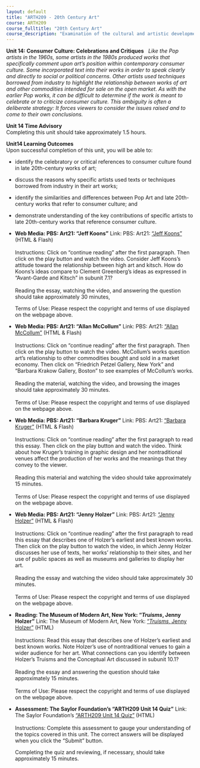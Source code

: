 ```yaml
---
layout: default
title: "ARTH209 - 20th Century Art"
course: ARTH209
course_fulltitle: "20th Century Art"
course_description: "Examination of the cultural and artistic developments of the twentieth century in Europe and the United States, surveying the artwork of Cubism, Fauvism, Futurism, Expressionism, Dadaism, Surrealism, Pop Art, and Op-Art, and Modern and Postmodern architecture."
---
```

**Unit 14: Consumer Culture: Celebrations and Critiques** <span
id="14"></span> 
*Like the Pop artists in the 1960s, some artists in the 1980s produced
works that specifically comment upon art’s position within contemporary
consumer culture. Some incorporated text into their works in order to
speak clearly and directly to social or political concerns. Other
artists used techniques borrowed from industry to highlight the
relationship between works of art and other commodities intended for
sale on the open market. As with the earlier Pop works, it can be
difficult to determine if the work is meant to celebrate or to criticize
consumer culture. This ambiguity is often a deliberate strategy: It
forces viewers to consider the issues raised and to come to their own
conclusions.*

**Unit 14 Time Advisory**  
Completing this unit should take approximately 1.5 hours.

**Unit14 Learning Outcomes**  
Upon successful completion of this unit, you will be able to:
-   identify the celebratory or critical references to consumer culture
    found in late 20th-century works of art;
-   discuss the reasons why specific artists used texts or techniques
    borrowed from industry in their art works;
-   identify the similarities and differences between Pop Art and late
    20th-century works that refer to consumer culture; and
-   demonstrate understanding of the key contributions of specific
    artists to late 20th-century works that reference consumer culture.

-   **Web Media: PBS: Art21: “Jeff Koons”**
    Link: PBS: Art21: [“Jeff
    Koons”](http://www.pbs.org/art21/artists/jeff-koons/) (HTML &
    Flash)  
        
     Instructions: Click on “continue reading” after the first
    paragraph. Then click on the play button and watch the video.
    Consider Jeff Koons’s attitude toward the relationship between high
    art and kitsch. How do Koons’s ideas compare to Clement Greenberg’s
    ideas as expressed in “Avant-Garde and Kitsch” in subunit 7.1?  
        
     Reading the essay, watching the video, and answering the question
    should take approximately 30 minutes,  
      
     Terms of Use: Please respect the copyright and terms of use
    displayed on the webpage above.

-   **Web Media: PBS: Art21: “Allan McCollum”**
    Link: PBS: Art21: [“Allan
    McCollum”](http://www.pbs.org/art21/artists/allan-mccollum/) (HTML &
    Flash)  
        
     Instructions: Click on “continue reading” after the first
    paragraph. Then click on the play button to watch the video.
    McCollum’s works question art’s relationship to other commodities
    bought and sold in a market economy. Then click on “Friedrich Petzel
    Gallery, New York” and “Barbara Krakow Gallery, Boston” to see
    examples of McCollum’s works.  
        
     Reading the material, watching the video, and browsing the images
    should take approximately 30 minutes.  
        
     Terms of Use: Please respect the copyright and terms of use
    displayed on the webpage above.

-   **Web Media: PBS: Art21: “Barbara Kruger”**
    Link: PBS: Art21: [“Barbara
    Kruger”](http://www.pbs.org/art21/artists/barbara-kruger) (HTML &
    Flash)  
        
     Instructions: Click on “continue reading” after the first paragraph
    to read this essay. Then click on the play button and watch the
    video. Think about how Kruger’s training in graphic design and her
    nontraditional venues affect the production of her works and the
    meanings that they convey to the viewer.  
        
     Reading this material and watching the video should take
    approximately 15 minutes.  
        
     Terms of Use: Please respect the copyright and terms of use
    displayed on the webpage above.

-   **Web Media: PBS: Art21: “Jenny Holzer”**
    Link: PBS: Art21: [“Jenny
    Holzer”](http://www.pbs.org/art21/artists/jenny-holzer) (HTML &
    Flash)  
        
     Instructions: Click on “continue reading” after the first paragraph
    to read this essay that describes one of Holzer’s earliest and best
    known works. Then click on the play button to watch the video, in
    which Jenny Holzer discusses her use of texts, her works’
    relationship to their sites, and her use of public spaces as well as
    museums and galleries to display her art.  
        
     Reading the essay and watching the video should take approximately
    30 minutes.  
        
     Terms of Use: Please respect the copyright and terms of use
    displayed on the webpage above.

-   **Reading: The Museum of Modern Art, New York: “*Truisms*, Jenny
    Holzer”**
    Link: The Museum of Modern Art, New York: [“*Truisms*, Jenny
    Holzer”](http://www.moma.org/collection/object.php?object_id=63755) (HTML)  
        
     Instructions: Read this essay that describes one of Holzer’s
    earliest and best known works. Note Holzer’s use of nontraditional
    venues to gain a wider audience for her art. What connections can
    you identify between Holzer’s Truisms and the Conceptual Art
    discussed in subunit 10.1?  
        
     Reading the essay and answering the question should take
    approximately 15 minutes.  
        
     Terms of Use: Please respect the copyright and terms of use
    displayed on the webpage above.

-   **Assessment: The Saylor Foundation’s “ARTH209 Unit 14 Quiz”**
    Link: The Saylor Foundation’s [“ARTH209 Unit 14
    Quiz”](http://school.saylor.org/mod/quiz/view.php?id=1375) (HTML)  
        
     Instructions: Complete this assessment to gauge your understanding
    of the topics covered in this unit. The correct answers will be
    displayed when you click the “Submit” button.  
      
     Completing the quiz and reviewing, if necessary, should take
    approximately 15 minutes.



